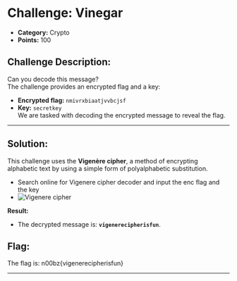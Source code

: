 # Challenge: Vinegar
- **Category:** Crypto
- **Points:** 100
## Challenge Description:
Can you decode this message?  
The challenge provides an encrypted flag and a key:
- **Encrypted flag:** `nmivrxbiaatjvvbcjsf`
- **Key:** `secretkey`  
We are tasked with decoding the encrypted message to reveal the flag.
---
## Solution:
This challenge uses the **Vigenère cipher**, a method of encrypting alphabetic text by using a simple form of polyalphabetic substitution.
- Search online for Vigenere cipher decoder and input the enc flag and the key  
- ![Vigenere cipher](https://github.com/user-attachments/assets/9bdb7134-610b-4f2a-a220-cce1449d0c87)


**Result:**
   - The decrypted message is: **`vigenerecipherisfun`**.

## Flag:
The flag is: n00bz{vigenerecipherisfun}  
  
---
